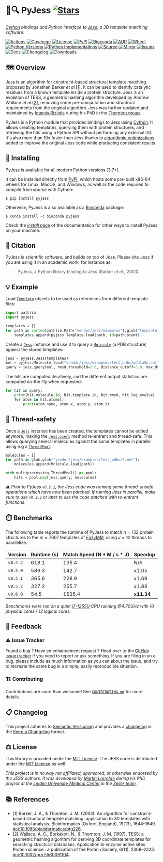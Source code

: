 # 🐍🔍 PyJess [![Stars](https://img.shields.io/github/stars/althonos/pyjess.svg?style=social&maxAge=3600&label=Star)](https://github.com/althonos/pyjess/stargazers)

*[Cython](https://cython.org/) bindings and Python interface to [Jess](https://github.com/iriziotis/jess), a 3D template matching software.*

[![Actions](https://img.shields.io/github/actions/workflow/status/althonos/pyjess/test.yml?branch=main&logo=github&style=flat-square&maxAge=300)](https://github.com/althonos/pyjess/actions)
[![Coverage](https://img.shields.io/codecov/c/gh/althonos/pyjess?style=flat-square&maxAge=3600&logo=codecov)](https://codecov.io/gh/althonos/pyjess/)
[![License](https://img.shields.io/badge/license-MIT-blue.svg?style=flat-square&maxAge=2678400)](https://choosealicense.com/licenses/mit/)
[![PyPI](https://img.shields.io/pypi/v/pyjess.svg?style=flat-square&maxAge=3600&logo=PyPI)](https://pypi.org/project/pyjess)
[![Bioconda](https://img.shields.io/conda/vn/bioconda/pyjess?style=flat-square&maxAge=3600&logo=anaconda)](https://anaconda.org/bioconda/pyjess)
[![AUR](https://img.shields.io/aur/version/python-pyjess?logo=archlinux&style=flat-square&maxAge=3600)](https://aur.archlinux.org/packages/python-pyjess)
[![Wheel](https://img.shields.io/pypi/wheel/pyjess.svg?style=flat-square&maxAge=3600)](https://pypi.org/project/pyjess/#files)
[![Python Versions](https://img.shields.io/pypi/pyversions/pyjess.svg?style=flat-square&maxAge=600&logo=python)](https://pypi.org/project/pyjess/#files)
[![Python Implementations](https://img.shields.io/pypi/implementation/pyjess.svg?style=flat-square&maxAge=600&label=impl)](https://pypi.org/project/pyjess/#files)
[![Source](https://img.shields.io/badge/source-GitHub-303030.svg?maxAge=2678400&style=flat-square)](https://github.com/althonos/pyjess/)
[![Mirror](https://img.shields.io/badge/mirror-LUMC-003EAA.svg?maxAge=2678400&style=flat-square)](https://git.lumc.nl/mflarralde/pyjess/)
[![Issues](https://img.shields.io/github/issues/althonos/pyjess.svg?style=flat-square&maxAge=600)](https://github.com/althonos/pyjess/issues)
[![Docs](https://img.shields.io/readthedocs/pyjess/latest?style=flat-square&maxAge=600)](https://pyjess.readthedocs.io)
[![Changelog](https://img.shields.io/badge/keep%20a-changelog-8A0707.svg?maxAge=2678400&style=flat-square)](https://github.com/althonos/pyjess/blob/main/CHANGELOG.md)
[![Downloads](https://img.shields.io/badge/dynamic/regex?url=https%3A%2F%2Fpepy.tech%2Fprojects%2Fpyjess&search=%5B0-9%5D%2B.%5B0-9%5D%2B(k%7CM)&style=flat-square&label=downloads&color=303f9f&cacheSeconds=86400)](https://pepy.tech/project/pyjess)


## 🗺️ Overview

Jess is an algorithm for constraint-based structural template matching
proposed by Jonathan Barker *et al.*[\[1\]](#ref1). It can be used to identify
catalytic residues from a known template inside a protein structure. Jess
is an evolution of TESS, a geometric hashing algorithm developed by
Andrew Wallace *et al.*[\[2\]](#ref2), removing some pre-computation and
structural requirements from the original algorithm. Jess was further
updated and maintained by [Ioannis Riziotis](https://github.com/iriziotis)
during his PhD in the [Thornton group](https://www.ebi.ac.uk/research/thornton/).

PyJess is a Python module that provides bindings to Jess using
[Cython](https://cython.org/). It allows creating templates, querying them
with protein structures, and retrieving the hits using a Python API without
performing any external I/O. It's also more than 10x faster than Jess thanks to
[algorithmic optimizations](https://pyjess.readthedocs.io/en/latest/guide/optimizations.html)
added to improve the original Jess code while producing consistent results.


## 🔧 Installing

PyJess is available for all modern Python versions (3.7+).

It can be installed directly from [PyPI](https://pypi.org/project/pyjess/),
which hosts some pre-built x86-64 wheels for Linux, MacOS, and Windows,
as well as the code required to compile from source with Cython:
```console
$ pip install pyjess
```

Otherwise, PyJess is also available as a [Bioconda](https://bioconda.github.io/)
package:
```console
$ conda install -c bioconda pyjess
```

Check the [*install* page](https://pyjess.readthedocs.io/en/stable/install.html)
of the documentation for other ways to install PyJess on your machine.


## 🔖 Citation

PyJess is scientific software, and builds on top of Jess. Please cite
Jess if you are using it in an academic work, for instance as:

> PyJess, a Python library binding to Jess (Barker *et al.*, 2003).


## 💡 Example

Load [`Template`](https://pyjess.readthedocs.io/en/latest/api/template.html#pyjess.Template) 
objects to be used as references from different template files:

```python
import pathlib
import pyjess

templates = []
for path in sorted(pathlib.Path("vendor/jess/examples").glob("template_*.qry")):
    templates.append(pyjess.Template.load(path, id=path.stem))
```

Create a [`Jess`](https://pyjess.readthedocs.io/en/latest/api/jess.html#pyjess.Jess) instance and use it to query a [`Molecule`](https://pyjess.readthedocs.io/en/latest/api/molecule.html#pyjess.Molecule) (a PDB structure)
against the stored templates:

```python
jess = pyjess.Jess(templates)
mol = pyjess.Molecule.load("vendor/jess/examples/test_pdbs/pdb1a0p.ent")
query = jess.query(mol, rmsd_threshold=2.0, distance_cutoff=3.0, max_dynamic_distance=3.0)
```

The hits are computed iteratively, and the different output statistics are
computed on-the-fly when requested:

```python
for hit in query:
    print(hit.molecule.id, hit.template.id, hit.rmsd, hit.log_evalue)
    for atom in hit.atoms():
        print(atom.name, atom.x, atom.y, atom.z)
```


## 🧶 Thread-safety

Once a [`Jess`](https://pyjess.readthedocs.io/en/latest/api/jess.html#pyjess.Jess) 
instance has been created, the templates cannot be edited anymore,
making the [`Jess.query`](https://pyjess.readthedocs.io/en/latest/api/jess.html#pyjess.Jess.query) method re-entrant and thread-safe. This allows querying 
several molecules against the same templates in parallel using e.g a 
[`ThreadPool`](https://docs.python.org/3/library/multiprocessing.html#multiprocessing.pool.ThreadPool):

```python
molecules = []
for path in glob.glob("vendor/jess/examples/test_pdbs/*.ent"):
    molecules.append(Molecule.load(path))

with multiprocessing.ThreadPool() as pool:
    hits = pool.map(jess.query, molecules)
```

*⚠️ Prior to PyJess `v0.2.1`, the Jess code was running some thread-unsafe operations which have now been patched.
If running Jess in parallel, make sure to use `v0.2.1` or later to use the code patched with re-entrant functions*.

## ⏱️ Benchmarks

The following table reports the runtime of PyJess to match $n=132$ protein 
structures to the $m=7607$ templates of 
[EnzyMM](https://github.com/RayHackett/enzymm), using $J=12$ threads to parallelize.

| Version     | Runtime (s) | Match Speed (N * M / s * J) | Speedup     |
| ----------- | ----------- | --------------------------- | ----------- |
| ``v0.4.2``  | 618.1       | 135.4                       | N/A         |
| ``v0.5.0``  | 586.3       | 142.7                       | x1.05       |
| ``v0.5.1``  | 365.6       | 228.9                       | x1.69       |
| ``v0.5.2``  | 327.2       | 255.7                       | x1.88       |
| ``v0.6.0``  | 54.5        | 1535.4                      | **x11.34**  |

*Benchmarks were run on a quiet [i7-1255U](https://www.intel.com/content/www/us/en/products/sku/226259/intel-core-i71255u-processor-12m-cache-up-to-4-70-ghz/specifications.html) CPU running @4.70GHz with 10 physical cores / 12 logical
cores.*

## 💭 Feedback

### ⚠️ Issue Tracker

Found a bug ? Have an enhancement request ? Head over to the [GitHub issue tracker](https://github.com/althonos/pyjess/issues)
if you need to report or ask something. If you are filing in on a bug,
please include as much information as you can about the issue, and try to
recreate the same bug in a simple, easily reproducible situation.


### 🏗️ Contributing

Contributions are more than welcome! See
[`CONTRIBUTING.md`](https://github.com/althonos/pyjess/blob/main/CONTRIBUTING.md)
for more details.


## 📋 Changelog

This project adheres to [Semantic Versioning](http://semver.org/spec/v2.0.0.html)
and provides a [changelog](https://github.com/althonos/pyjess/blob/main/CHANGELOG.md)
in the [Keep a Changelog](http://keepachangelog.com/en/1.0.0/) format.


## ⚖️ License

This library is provided under the [MIT License](https://choosealicense.com/licenses/mit/). The JESS code is distributed under the [MIT License](https://choosealicense.com/licenses/mit/) as well.

*This project is in no way not affiliated, sponsored, or otherwise endorsed
by the JESS authors. It was developed
by [Martin Larralde](https://github.com/althonos/) during his PhD project
at the [Leiden University Medical Center](https://www.lumc.nl/en/) in
the [Zeller team](https://github.com/zellerlab).*


## 📚 References

- <a id="ref1">\[1\]</a> Barker, J. A., & Thornton, J. M. (2003). An algorithm for constraint-based structural template matching: application to 3D templates with statistical analysis. Bioinformatics (Oxford, England), 19(13), 1644–1649. [doi:10.1093/bioinformatics/btg226](https://doi.org/10.1093/bioinformatics/btg226).
- <a id="ref2">\[2\]</a> Wallace, A. C., Borkakoti, N., & Thornton, J. M. (1997). TESS: a geometric hashing algorithm for deriving 3D coordinate templates for searching structural databases. Application to enzyme active sites. Protein science : a publication of the Protein Society, 6(11), 2308–2323. [doi:10.1002/pro.5560061104](https://doi.org/10.1002/pro.5560061104).
